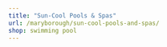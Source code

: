 ```yaml
---
title: "Sun-Cool Pools & Spas"
url: /maryborough/sun-cool-pools-and-spas/
shop: swimming pool
---
```

